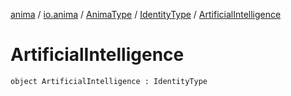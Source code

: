[anima](../../../index.md) / [io.anima](../../index.md) / [AnimaType](../index.md) / [IdentityType](index.md) / [ArtificialIntelligence](./-artificial-intelligence.md)

# ArtificialIntelligence

`object ArtificialIntelligence : IdentityType`